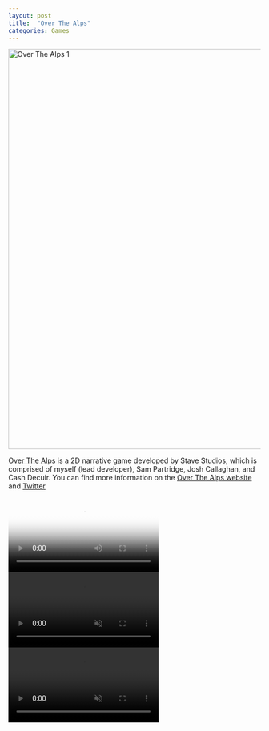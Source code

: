 ```yaml
---
layout: post
title:  "Over The Alps"
categories: Games
---
```


<a href="{{site.url}}/games/2018/07/24/over-the-alps.html"><img src="{{site.url}}/assets/img/otaScreenshot1.jpg" alt="Over The Alps 1" width="800px"/></a>

<a href="https://overthealpsgame.com/" target="blank">Over The Alps</a> is a 2D narrative game developed by Stave Studios, which is comprised of myself (lead developer), Sam Partridge, Josh Callaghan, and Cash Decuir. You can find more information on the <a href="https://overthealpsgame.com/" target="blank">Over The Alps website</a> and <a href="https://twitter.com/overthealpsgame" target="blank">Twitter</a>

<video controls poster={{site.url}}/assets/img/otaVideoStart.jpg>
  <source src="{{site.url}}/assets/video/Over The Alps Gameplay Trailer.mp4" type="video/mp4">
</video>

<video autoplay loop muted>
  <source src="{{site.url}}/assets/video/ota2.mp4" type="video/mp4">
</video>
</br>
<video autoplay loop muted>
  <source src="{{site.url}}/assets/video/ota4.mp4" type="video/mp4">
</video>